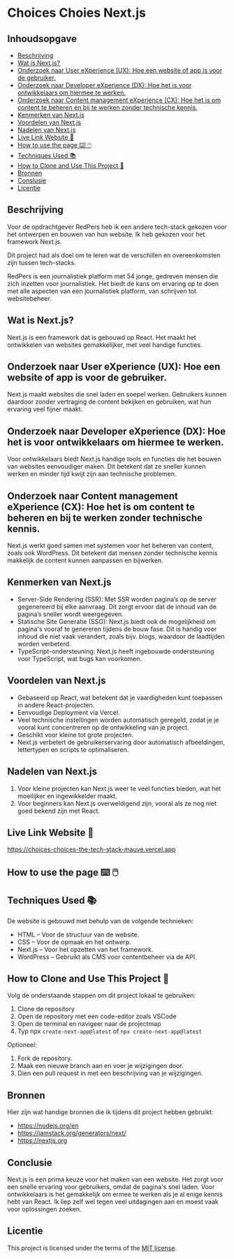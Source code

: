 # Choices Choies Next.js

## Inhoudsopgave
  * [Beschrijving](https://github.com/annelinderaadsheer/choices-choices-the-tech-stack/blob/main/README.md#beschrijving)
  * [Wat is Next.js?](https://github.com/annelinderaadsheer/choices-choices-the-tech-stack/blob/main/README.md#wat-is-nextjs)
  * [Onderzoek naar User eXperience (UX): Hoe een website of app is voor de gebruiker.](https://github.com/annelinderaadsheer/choices-choices-the-tech-stack/blob/main/README.md#onderzoek-naar-user-experience-ux-hoe-een-website-of-app-is-voor-de-gebruiker)
  * [Onderzoek naar Developer eXperience (DX): Hoe het is voor ontwikkelaars om hiermee te werken.](https://github.com/annelinderaadsheer/choices-choices-the-tech-stack/blob/main/README.md#onderzoek-naar-developer-experience-dx-hoe-het-is-voor-ontwikkelaars-om-hiermee-te-werken)
  * [Onderzoek naar Content management eXperience (CX): Hoe het is om content te beheren en bij te werken zonder technische kennis.](https://github.com/annelinderaadsheer/choices-choices-the-tech-stack/blob/main/README.md#content-management-experience-cx-hoe-het-is-om-content-te-beheren-en-bij-te-werken-zonder-technische-kennis)
  * [Kenmerken van Next.js](https://github.com/annelinderaadsheer/choices-choices-the-tech-stack/blob/main/README.md#kenmerken-van-nextjs)
  * [Voordelen van Next.js](https://github.com/annelinderaadsheer/choices-choices-the-tech-stack/blob/main/README.md#voordelen-van-nextjs)
  * [Nadelen van Next.js](https://github.com/annelinderaadsheer/choices-choices-the-tech-stack/blob/main/README.md#nadelen-van-nextjs)
  * [Live Link Website 🔗](https://github.com/annelinderaadsheer/choices-choices-the-tech-stack/blob/main/README.md#live-link-website-)
  * [How to use the page ⌨️ 🖱️](https://github.com/annelinderaadsheer/choices-choices-the-tech-stack/blob/main/README.md#how-to-use-the-page-%EF%B8%8F-%EF%B8%8F)
  * [Techniques Used 📚](https://github.com/annelinderaadsheer/choices-choices-the-tech-stack/blob/main/README.md#techniques-used-)
  * [How to Clone and Use This Project 👯](https://github.com/annelinderaadsheer/choices-choices-the-tech-stack/blob/main/README.md#how-to-clone-and-use-this-project-)
  * [Bronnen](https://github.com/annelinderaadsheer/choices-choices-the-tech-stack/blob/main/README.md#bronnen)
  * [Conslusie](https://github.com/annelinderaadsheer/choices-choices-the-tech-stack/blob/main/README.md#conclusie)
  * [Licentie](https://github.com/annelinderaadsheer/choices-choices-the-tech-stack/blob/main/README.md#licentie)

## Beschrijving

Voor de opdrachtgever RedPers heb ik een andere tech-stack gekozen voor het ontwerpen en bouwen van hun website. 
Ik heb gekozen voor het framework Next.js.

Dit project had als doel om te leren wat de verschillen en overeenkomsten zijn tussen tech-stacks.

RedPers is een journalistiek platform met 54 jonge, gedreven mensen die zich inzetten voor journalistiek. Het biedt de kans om ervaring op te doen met alle aspecten van een journalistiek platform, van schrijven tot websitebeheer.

## Wat is Next.js?

Next.js is een framework dat is gebouwd op React. Het maakt het ontwikkelen van websites gemakkelijker, met veel handige functies.

## Onderzoek naar User eXperience (UX): Hoe een website of app is voor de gebruiker.
Next.js maakt websites die snel laden en soepel werken. Gebruikers kunnen daardoor zonder vertraging de content bekijken en gebruiken, wat hun ervaring veel fijner maakt.

## Onderzoek naar Developer eXperience (DX): Hoe het is voor ontwikkelaars om hiermee te werken.
Voor ontwikkelaars biedt Next.js handige tools en functies die het bouwen van websites eenvoudiger maken. Dit betekent dat ze sneller kunnen werken en minder tijd kwijt zijn aan technische problemen.

## Onderzoek naar Content management eXperience (CX): Hoe het is om content te beheren en bij te werken zonder technische kennis.
Next.js werkt goed samen met systemen voor het beheren van content, zoals ook WordPress. Dit betekent dat mensen zonder technische kennis makkelijk de content kunnen aanpassen en bijwerken.

## Kenmerken van Next.js
* Server-Side Rendering (SSR): Met SSR worden pagina’s op de server gegenereerd bij elke aanvraag. Dit zorgt ervoor dat de inhoud van de pagina’s sneller wordt weergegeven.
* Statische Site Generatie (SSG): Next.js biedt ook de mogelijkheid om pagina's vooraf te genereren tijdens de bouw fase. Dit is handig voor inhoud die niet vaak verandert, zoals bijv. blogs, waardoor de laadtijden worden verbeterd.
* TypeScript-ondersteuning: Next.js heeft ingebouwde ondersteuning voor TypeScript, wat bugs kan voorkomen.

## Voordelen van Next.js

* Gebaseerd op React, wat betekent dat je vaardigheden kunt toepassen in andere React-projecten.
* Eenvoudige Deployment via Vercel.
* Veel technische instellingen worden automatisch geregeld, zodat je je vooral kunt concentreren op de ontwikkeling van je project.
* Geschikt voor kleine tot grote projecten.
* Next.js verbetert de gebruikerservaring door automatisch afbeeldingen, lettertypen en scripts te optimaliseren.

## Nadelen van Next.js

1. Voor kleine projecten kan Next.js weer te veel functies bieden, wat het moeilijker en ingewikkelder maakt.
2. Voor beginners kan Next.js overweldigend zijn, vooral als ze nog niet goed bekend zijn met React.

## Live Link Website 🔗

https://choices-choices-the-tech-stack-mauve.vercel.app

## How to use the page ⌨️ 🖱️

## Techniques Used 📚
De website is gebouwd met behulp van de volgende technieken:
* HTML – Voor de structuur van de website.
* CSS – Voor de opmaak en het ontwerp.
* Next.js – Voor het opzetten van het framework.
* WordPress – Gebruikt als CMS voor contentbeheer via de API.

## How to Clone and Use This Project 👯
Volg de onderstaande stappen om dit project lokaal te gebruiken:

1. Clone de repository
2. Open de repository met een code-editor zoals VSCode
3. Open de terminal en navigeer naar de projectmap
4. Typ npx ```create-next-app@latest``` of ```npx create-next-app@latest```
   
Optioneel:

1. Fork de repository.
2. Maak een nieuwe branch aan en voer je wijzigingen door.
3. Dien een pull request in met een beschrijving van je wijzigingen.

## Bronnen
Hier zijn wat handige bronnen die ik tijdens dit project hebben gebruikt:

* https://nodejs.org/en
* https://jamstack.org/generators/next/
* https://nextjs.org

## Conclusie

Next.js is een prima keuze voor het maken van een website. Het zorgt voor een snelle ervaring voor gebruikers, omdat de pagina's snel laden. Voor ontwikkelaars is het gemakkelijk om ermee te werken als je al enige kennis hebt van React. Ik liep zelf wel tegen veel uitdagingen aan en moest vaak voor oplossingen zoeken.

## Licentie

This project is licensed under the terms of the [MIT license](./LICENSE).
